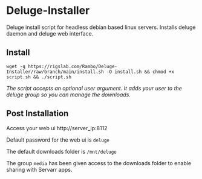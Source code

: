 # Deluge-Installer

Deluge install script for headless debian based linux servers.
Installs deluge daemon and deluge web interface.

## Install

``wget -q https://rigslab.com/Rambo/Deluge-Installer/raw/branch/main/install.sh -O install.sh && chmod +x script.sh && ./script.sh``


*The script accepts an optional user argument. It adds your user to the deluge group so you can manage the downloads.*

## Post Installation

Access your web ui http://server_ip:8112

Default password for the web ui is ``deluge``

The default downloads folder is ``/mnt/deluge``

The group ``media`` has been given access to the downloads folder to enable sharing with Servarr apps.